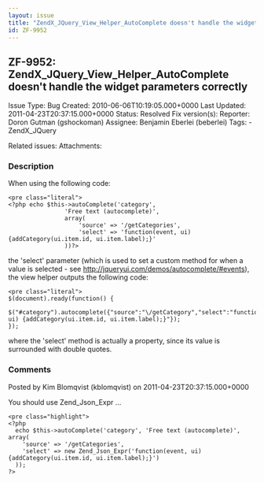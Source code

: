 ```yaml
---
layout: issue
title: "ZendX_JQuery_View_Helper_AutoComplete doesn't handle the widget parameters correctly"
id: ZF-9952
---
```


ZF-9952: ZendX\_JQuery\_View\_Helper\_AutoComplete doesn't handle the widget parameters correctly
-------------------------------------------------------------------------------------------------

 Issue Type: Bug Created: 2010-06-06T10:19:05.000+0000 Last Updated: 2011-04-23T20:37:15.000+0000 Status: Resolved Fix version(s): 
 Reporter:  Doron Gutman (gshockoman)  Assignee:  Benjamin Eberlei (beberlei)  Tags: - ZendX\_JQuery
 
 Related issues: 
 Attachments: 
### Description

When using the following code:

 
    <pre class="literal">
    <?php echo $this->autoComplete('category', 
                    'Free text (autocomplete)', 
                    array(
                        'source' => '/getCategories',
                        'select' => 'function(event, ui) {addCategory(ui.item.id, ui.item.label);}'
                    ))?> 


the 'select' parameter (which is used to set a custom method for when a value is selected - see <http://jqueryui.com/demos/autocomplete/#events>), the view helper outputs the following code:

 
    <pre class="literal">
    $(document).ready(function() {
        $("#category").autocomplete({"source":"\/getCategory","select":"function(event, ui) {addCategory(ui.item.id, ui.item.label);}"});
    });


where the 'select' method is actually a property, since its value is surrounded with double quotes.

 

 

### Comments

Posted by Kim Blomqvist (kblomqvist) on 2011-04-23T20:37:15.000+0000

You should use Zend\_Json\_Expr ...

 
    <pre class="highlight">
    <?php
      echo $this->autoComplete('category', 'Free text (autocomplete)', array(
        'source' => '/getCategories',
        'select' => new Zend_Json_Expr('function(event, ui) {addCategory(ui.item.id, ui.item.label);}')
      ));
    ?> 


 

 